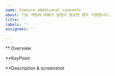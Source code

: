 ```yaml
---
name: Feature additional contents
about: 기능 개발에 대해서 설명이 필요한 경우 사용합니다.
title: ''
labels: ''
assignees: ''

---
```


** Overview

**KeyPoint

**Description & screenshot
